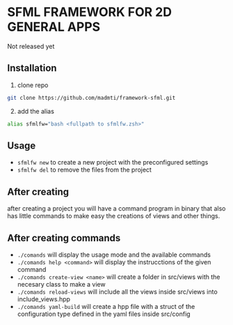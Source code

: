 # SFML FRAMEWORK FOR 2D GENERAL APPS

Not released yet

## Installation

1. clone repo

```sh
git clone https://github.com/madmti/framework-sfml.git
```

2. add the alias

```sh
alias sfmlfw="bash <fullpath to sfmlfw.zsh>"
```

## Usage

- `sfmlfw new` to create a new project with the preconfigured settings
- `sfmlfw del` to remove the files from the project

## After creating
after creating a project you will have a command program in binary that also has little commands to make easy the creations of views and other things.

## After creating commands

- `./comands` will display the usage mode and the available commands
- `./comands help <command>` will display the instrucctions of the given command
- `./comands create-view <name>` will create a folder in src/views with the necesary class to make a view
- `./comands reload-views` will include all the views inside src/views into include_views.hpp
- `./comands yaml-build` will create a hpp file with a struct of the configuration type defined in the yaml files inside src/config
